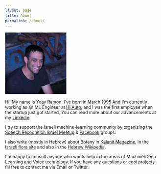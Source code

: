```yaml
---
layout: page
title: About
permalink: /about/
---
```


![image](/assets/img/my.jpeg)

Hi! My name is Yoav Ramon.
I've born in March 1995 And I'm currently working as an ML Engineer at [Hi Auto](hi.auto), and I was the first employee when the startup just got started, You can read more about our advancements at my [Linkedin](https://www.linkedin.com/in/yoav-ramon-611718174/).

I try to support the Israeli machine-learning community by organizing the [Speech Recognition Israel Meetup](https://www.meetup.com/Speech-Recognition-Israel/) & [Facebook](https://www.facebook.com/groups/461707137729175/) groups.

I also write (mostly in Hebrew) about Botany in [Kalanit Magazine](http://www.kalanit.org.il/%D7%A8%D7%99%D7%9B%D7%95%D7%96%D7%99-%D7%97%D7%9C%D7%9E%D7%95%D7%A0%D7%99%D7%AA-%D7%92%D7%93%D7%95%D7%9C%D7%94-%D7%91%D7%94%D7%A8%D7%99-%D7%99%D7%A8%D7%95%D7%A9%D7%9C%D7%99%D7%9D-%D7%90%D7%AA%D7%A8/), in the [Israeli flora site](https://flora.org.il/plants/antpse/) and also in the [Hebrew Wikipedia](https://he.wikipedia.org/wiki/%D7%9E%D7%A9%D7%AA%D7%9E%D7%A9:YoavRamon).

I'm happy to consult anyone who wants help in the areas of Machine/Deep Learning and Voice technology. If you have any questions or cool projects fill free to contact me via Email or Twitter.
